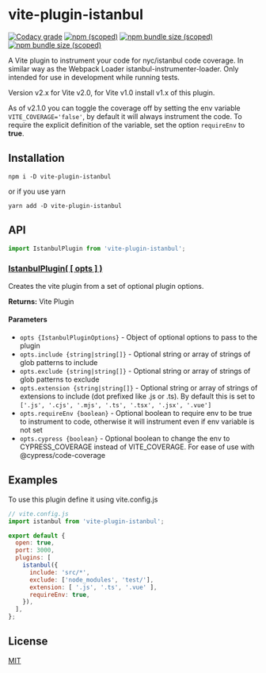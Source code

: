 vite-plugin-istanbul
==========================

[![Codacy grade](https://img.shields.io/codacy/grade/a0c628b128c044269faefc1da74382f7?style=for-the-badge&logo=codacy)](https://app.codacy.com/manual/iFaxity/vite-plugin-istanbul/dashboard)
[![npm (scoped)](https://img.shields.io/npm/v/vite-plugin-istanbul?style=for-the-badge&logo=npm)](https://npmjs.org/package/vite-plugin-istanbul)
[![npm bundle size (scoped)](https://img.shields.io/bundlephobia/min/vite-plugin-istanbul?label=Bundle%20size&style=for-the-badge)](https://npmjs.org/package/vite-plugin-istanbul)
[![npm bundle size (scoped)](https://img.shields.io/bundlephobia/minzip/vite-plugin-istanbul?label=Bundle%20size%20%28gzip%29&style=for-the-badge)](https://npmjs.org/package/vite-plugin-istanbul)

A Vite plugin to instrument your code for nyc/istanbul code coverage. In similar way as the Webpack Loader istanbul-instrumenter-loader. Only intended for use in development while running tests.

Version v2.x for Vite v2.0, for Vite v1.0 install v1.x of this plugin.

As of v2.1.0 you can toggle the coverage off by setting the env variable `VITE_COVERAGE='false'`, by default it will always instrument the code. To require the explicit definition of the variable, set the option `requireEnv` to **true**.

Installation
--------------------------
`npm i -D vite-plugin-istanbul`

or if you use yarn

`yarn add -D vite-plugin-istanbul`

API
--------------------------

```js
import IstanbulPlugin from 'vite-plugin-istanbul';
```

### [IstanbulPlugin( [ opts ] )](#istanbul-plugin)

Creates the vite plugin from a set of optional plugin options.

**Returns:** Vite Plugin

#### Parameters
* `opts {IstanbulPluginOptions}` - Object of optional options to pass to the plugin
* `opts.include {string|string[]}` - Optional string or array of strings of glob patterns to include
* `opts.exclude {string|string[]}` - Optional string or array of strings of glob patterns to exclude
* `opts.extension {string|string[]}` - Optional string or array of strings of extensions to include (dot prefixed like .js or .ts). By default this is set to `['.js', '.cjs', '.mjs', '.ts', '.tsx', '.jsx', '.vue']`
* `opts.requireEnv {boolean}` - Optional boolean to require env to be true to instrument to code, otherwise it will instrument even if env variable is not set
* `opts.cypress {boolean}` - Optional boolean to change the env to CYPRESS_COVERAGE instead of VITE_COVERAGE. For ease of use with @cypress/code-coverage

Examples
--------------------------

To use this plugin define it using vite.config.js

```js
// vite.config.js
import istanbul from 'vite-plugin-istanbul';

export default {
  open: true,
  port: 3000,
  plugins: [
    istanbul({
      include: 'src/*',
      exclude: ['node_modules', 'test/'],
      extension: [ '.js', '.ts', '.vue' ],
      requireEnv: true,
    }),
  ],
};
```

License
--------------------------

[MIT](./LICENSE)
